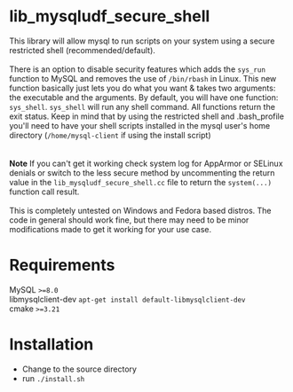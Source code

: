 # lib_mysqludf_secure_shell

This library will allow mysql to run scripts on your system using a secure restricted shell (recommended/default).<br><br>
There is an option to disable security features which adds the `sys_run` function to MySQL and removes the use of `/bin/rbash` in Linux. This new function basically just lets you do what you want & takes two arguments: the executable and the arguments. By default, you will have one function: `sys_shell`. `sys_shell` will run any shell command. All functions return the exit status. Keep in mind that by using the restricted shell and .bash_profile you'll need to have your shell scripts installed in the mysql user's home directory (`/home/mysql-client` if using the install script) <br><br>  
<strong>Note</strong> If you can't get it working check system log for AppArmor or SELinux denials or switch to the less secure method by uncommenting the return value in the `lib_mysqludf_secure_shell.cc` file to return the `system(...)` function call result.<br><br>
This is completely untested on Windows and Fedora based distros. The code in general should work fine, but there may need to be minor modifications made to get it working for your use case.

# Requirements
MySQL `>=8.0`<br>
libmysqlclient-dev `apt-get install default-libmysqlclient-dev`<br>
cmake `>=3.21`<br>


# Installation
 - Change to the source directory
 - run `./install.sh`
